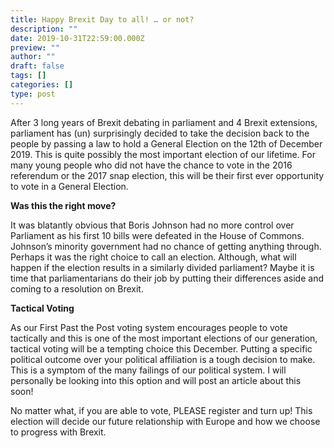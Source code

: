```yaml
---
title: Happy Brexit Day to all! … or not?
description: ""
date: 2019-10-31T22:59:00.000Z
preview: ""
author: ""
draft: false
tags: []
categories: []
type: post
---
```


After 3 long years of Brexit debating in parliament and 4 Brexit extensions, parliament has (un) surprisingly decided to take the decision back to the people by passing a law to hold a General Election on the 12th of December 2019. This is quite possibly the most important election of our lifetime. For many young people who did not have the chance to vote in the 2016 referendum or the 2017 snap election, this will be their first ever opportunity to vote in a General Election.

**Was this the right move?**

It was blatantly obvious that Boris Johnson had no more control over Parliament as his first 10 bills were defeated in the House of Commons. Johnson’s minority government had no chance of getting anything through. Perhaps it was the right choice to call an election. Although, what will happen if the election results in a similarly divided parliament? Maybe it is time that parliamentarians do their job by putting their differences aside and coming to a resolution on Brexit.

**Tactical Voting**

As our First Past the Post voting system encourages people to vote tactically and this is one of the most important elections of our generation, tactical voting will be a tempting choice this December. Putting a specific political outcome over your political affiliation is a tough decision to make. This is a symptom of the many failings of our political system. I will personally be looking into this option and will post an article about this soon!

No matter what, if you are able to vote, PLEASE register and turn up! This election will decide our future relationship with Europe and how we choose to progress with Brexit.
